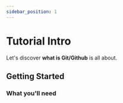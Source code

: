 ```yaml
---
sidebar_position: 1
---
```


# Tutorial Intro

Let's discover **what is Git/Github** is all about.

## Getting Started

### What you'll need
